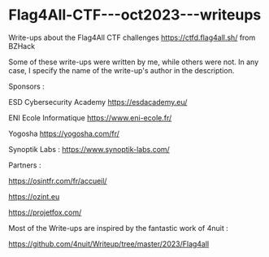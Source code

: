 # Flag4All-CTF---oct2023---writeups
Write-ups about the Flag4All CTF challenges https://ctfd.flag4all.sh/ from BZHack

Some of these write-ups were written by me, while others were not. In any case, I specify the name of the write-up's author in the description.

Sponsors :

ESD Cybersecurity Academy  https://esdacademy.eu/

ENI Ecole Informatique  https://www.eni-ecole.fr/

Yogosha https://yogosha.com/fr/

Synoptik Labs : https://www.synoptik-labs.com/

Partners :

https://osintfr.com/fr/accueil/

https://ozint.eu

https://projetfox.com/

Most of the Write-ups are inspired by the fantastic work of 4nuit :

https://github.com/4nuit/Writeup/tree/master/2023/Flag4all
